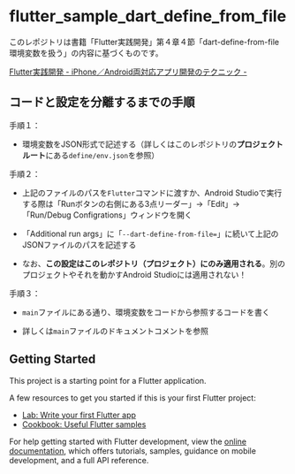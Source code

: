 # flutter_sample_dart_define_from_file

このレポジトリは書籍「Flutter実践開発」第４章４節「dart-define-from-file 環境変数を扱う」の内容に基づくものです。

[Flutter実践開発 - iPhone／Android両対応アプリ開発のテクニック - ](https://gihyo.jp/book/2024/978-4-297-13993-3)

## コードと設定を分離するまでの手順

手順１：

  - 環境変数をJSON形式で記述する（詳しくはこのレポジトリの**プロジェクトルート**にある`define/env.json`を参照）

手順２：

  - 上記のファイルのパスを`Flutter`コマンドに渡すか、Android Studioで実行する際は「Runボタンの右側にある3点リーダー」→「Edit」→「Run/Debug Configrations」ウィンドウを開く

  - 「Additional run args」に「`--dart-define-from-file=`」に続いて上記のJSONファイルのパスを記述する

  - なお、**この設定はこのレポジトリ（プロジェクト）にのみ適用される**。別のプロジェクトやそれを動かすAndroid Studioには適用されない！

手順３：

  - `main`ファイルにある通り、環境変数をコードから参照するコードを書く

  - 詳しくは`main`ファイルのドキュメントコメントを参照

## Getting Started

This project is a starting point for a Flutter application.

A few resources to get you started if this is your first Flutter project:

- [Lab: Write your first Flutter app](https://docs.flutter.dev/get-started/codelab)
- [Cookbook: Useful Flutter samples](https://docs.flutter.dev/cookbook)

For help getting started with Flutter development, view the
[online documentation](https://docs.flutter.dev/), which offers tutorials,
samples, guidance on mobile development, and a full API reference.
